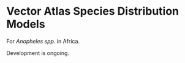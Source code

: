 # Vector Atlas Species Distribution Models

For *Anopheles spp.* in Africa.

Development is ongoing.

